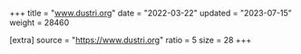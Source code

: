 +++
title = "www.dustri.org"
date = "2022-03-22"
updated = "2023-07-15"
weight = 28460

[extra]
source = "https://www.dustri.org"
ratio = 5
size = 28
+++
